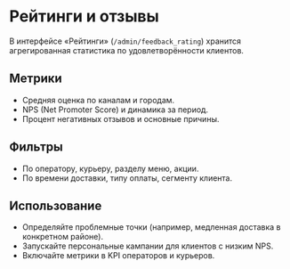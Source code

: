 # Рейтинги и отзывы

В интерфейсе «Рейтинги» (`/admin/feedback_rating`) хранится агрегированная статистика по удовлетворённости клиентов.

## Метрики

- Средняя оценка по каналам и городам.
- NPS (Net Promoter Score) и динамика за период.
- Процент негативных отзывов и основные причины.

## Фильтры

- По оператору, курьеру, разделу меню, акции.
- По времени доставки, типу оплаты, сегменту клиента.

## Использование

- Определяйте проблемные точки (например, медленная доставка в конкретном районе).
- Запускайте персональные кампании для клиентов с низким NPS.
- Включайте метрики в KPI операторов и курьеров.
